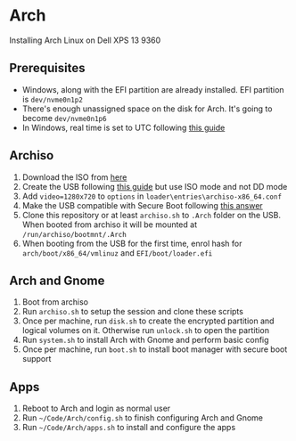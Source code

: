 # Arch

Installing Arch Linux on Dell XPS 13 9360

## Prerequisites

* Windows, along with the EFI partition are already installed. EFI partition is `dev/nvme0n1p2`
* There's enough unassigned space on the disk for Arch. It's going to become `dev/nvme0n1p6`
* In Windows, real time is set to UTC following [this guide](https://wiki.archlinux.org/index.php/Time#UTC_in_Windows)

## Archiso

1. Download the ISO from [here](https://www.archlinux.org/download/)
2. Create the USB following [this guide](https://wiki.archlinux.org/index.php/USB_flash_installation_media#Using_Rufus) but use ISO mode and not DD mode
3. Add `video=1280x720` to `options` in `loader\entries\archiso-x86_64.conf`
4. Make the USB compatible with Secure Boot following [this answer](https://unix.stackexchange.com/questions/320078/how-to-boot-arch-linux-installation-medium-with-secure-boot-enabled)
5. Clone this repository or at least `archiso.sh` to `.Arch` folder on the USB. When booted from archiso it will be mounted at `/run/archiso/bootmnt/.Arch`
6. When booting from the USB for the first time, enrol hash for `arch/boot/x86_64/vmlinuz` and `EFI/boot/loader.efi`

## Arch and Gnome

1. Boot from archiso
2. Run `archiso.sh` to setup the session and clone these scripts
3. Once per machine, run `disk.sh` to create the encrypted partition and logical volumes on it. Otherwise run `unlock.sh` to open the partition
4. Run `system.sh` to install Arch with Gnome and perform basic config
5. Once per machine, run `boot.sh` to install boot manager with secure boot support

## Apps

1. Reboot to Arch and login as normal user
2. Run `~/Code/Arch/config.sh` to finish configuring Arch and Gnome
3. Run `~/Code/Arch/apps.sh` to install and configure the apps

